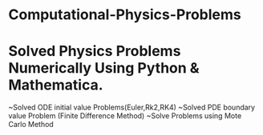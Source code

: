 # Computational-Physics-Problems
# Solved Physics Problems Numerically Using Python &amp; Mathematica.
~Solved ODE initial value Problems(Euler,Rk2,RK4)
~Solved PDE boundary value Problem (Finite Difference Method)
~Solve Problems using Mote Carlo Method

